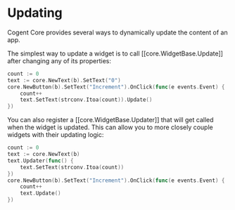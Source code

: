 # Updating

Cogent Core provides several ways to dynamically update the content of an app.

The simplest way to update a widget is to call [[core.WidgetBase.Update]] after changing any of its properties:

```Go
count := 0
text := core.NewText(b).SetText("0")
core.NewButton(b).SetText("Increment").OnClick(func(e events.Event) {
    count++
    text.SetText(strconv.Itoa(count)).Update()
})
```

You can also register a [[core.WidgetBase.Updater]] that will get called when the widget is updated. This can allow you to more closely couple widgets with their updating logic:

```Go
count := 0
text := core.NewText(b)
text.Updater(func() {
    text.SetText(strconv.Itoa(count))
})
core.NewButton(b).SetText("Increment").OnClick(func(e events.Event) {
    count++
    text.Update()
})
```
